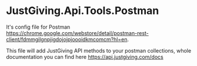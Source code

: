 JustGiving.Api.Tools.Postman
============================

It's config file for Postman https://chrome.google.com/webstore/detail/postman-rest-client/fdmmgilgnpjigdojojpjoooidkmcomcm?hl=en.

This file will add JustGiving API methods to your postman collections, whole documentation you can find here https://api.justgiving.com/docs